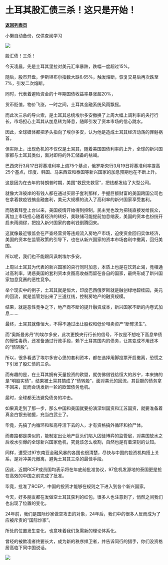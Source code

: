 # 土耳其股汇债三杀！这只是开始！

[**返回列表页**](/gzh/政事堂2019)

小懒自动备份，仅供查阅学习

![](https://mmbiz.qpic.cn/mmbiz_jpg/rxhS23yu8cPMhLPKduBwY0fKfqGbB7P87utZKSRuKpwmsr5S3CAxaQEEDbI6dIXxYDoia9xKaEVb72nJQIGL3UQ/640?wx_fmt=jpeg)

  

股汇债！三杀！  

  

今天凌晨，先是土耳其里拉对美元汇率暴跌，跌幅一度超过15%。

  

随后，股市开盘，伊斯坦布尔指数大跌6.65%，触发熔断，恢复交易后再次跌至7%，引发二次熔断。

  

同时，代表着避险资金的十年期国债收益率暴涨超20%，

  

货币贬值，物价飞涨，一时之间，土耳其金融系统风雨飘摇。  

  

而此次三杀的导火索，是土耳其总统埃尔多安撤换了上周大幅上调利率的央行行长，市场担心土耳其从加息转为降息，随即引发了资本市场的信心跳水。

  

因此，全球媒体都把矛头指向了埃尔多安，认为他是造成土耳其经济动荡的罪魁祸首。  

  

但实际上，出现危机的不仅仅是土耳其，随着美国国债利率的上升，全球的新兴国家都与土耳其类似，面对即将的外汇储备的枯竭。

  

巴西央行3月17日将基准利率上调75个基点，俄罗斯央行3月19日将基准利率提高25个基点，印度、韩国、马来西亚和泰国等新兴国家的加息预期也在不断上升。

  

这是因为在去年的特朗普时期，美国“救民先救官”，把钱都发给了大型公司。

  

就像大洋彼岸的有钱人都在通过买房子套利那样，手握巨额财富的美国跨国公司也在拿着救疫钱搞金融套利，美元大规模的流入了高利率的新兴国家享受套利。

  

而随着拜登上台以来，美国疫情开始得到控制，民主党也改为把钱直接发给民众，再加上市场担心随着经济的转好，美联储可能提前加息缩表，美国的资本也纷纷开启未雨绸缪，把投入新兴国家的套利钱倒腾回来。

  

这就像最近银监会在严查经营贷等违规流入房地产市场，迫使资金回归实体经济，美国的资本在监管政策的引导下，也在从新兴国家的资本市场套利中撤离，回归美国。

  

所以呢，我们也不能跟风讽刺埃尔多安。  

  

上周以土耳其为代表的新兴国家的央行同时加息，本质上也是在饮鸩止渴，竞相通过高利率，诱惑美国的套利资本贪图高收益而留在各自的国家，最终形成了新兴国家加息竞赛的恶性竞争。

  

举个现实中的例子，土耳其就是恒大，印度巴西俄罗斯就是融创绿地碧桂园，美元的回流，就是监管划出来了三道红线，控制房地产的融资规模。  

  

结果，就是恶性竞争之下，地产商不断的提升融资成本，新兴国家不断的内卷式加息.......  

  

最终，土耳其就像恒大，不得不通过出让股权和低价甩卖资产“断臂求生”。  

  

而“奥斯曼苏丹”的埃尔多安，此次更换央行行长的信号，不仅是不想吃下高息举债的慢性毒药，还准备通过行政手段，赖下土耳其国内的债务，让其变成不用还本的“债转股”。

  

所以，很多看透了埃尔多安心思的套利资本，都在选择用脚投票开启撤离，恐慌之下引发了股汇债的三杀。

  

而有趣的是，在土耳其拥有天量投资的欧盟，就仿佛借钱给恒大的苏宁，本来搞的是“明股实债”，结果被土耳其搞成了“债转股”，面对美元的回流，其巨额的债务拿不回来，反而会诱发新一轮的欧盟债务危机。

  

届时，全球都无法避免债务的冲击。  

  

如果真走到了那一步，那么中国和美国就要扮演深圳国资和江苏国资，就要准备着真金白银去驰援，充当白武士了。

  

毕竟，先搞了内循环和和高呼活下去的人，才有资格搞外循环和捡尸体。  

  

而套路都是类似的，能制定出让地产巨头们陷入囚徒博弈的监管层，对美国放水之后收水引爆的全球新兴国家危机，究竟该怎么收割，自然也是有着深刻的认知。

  

同样，遭受过97东南亚金融风暴的各国也很清楚，尽快与中国的投资机构搭上关系，是对冲美元撤离，避免土耳其三杀的最佳手段。

  

因此，近期RCEP成员国均表示将在年底前批准协议，97危机发源地的泰国更是抢在高效的中国之前完成了批准。

  

毕竟，批准了RCEP，中国的投资才能够在规则之下进入到各个新兴国家。  

  

今天，好多朋友都在发做空土耳其获利的红包，很多人也注意到了，悄然之间我们也出现了位置的变化。

  

24年前，我们是国际炒家做空攻击的对象，24年后，我们中的很多人反而成为了应被斥责的“国际炒家”。

  

所处的位置发生变化，也意味着我们急需新的理论体系化。  

  

曾经的被欺凌者终要长大，成为新的秩序捍卫者，并告诉同行的猎手，你们没资格居高临下同中国说话。

  

![](https://mmbiz.qpic.cn/mmbiz_jpg/rxhS23yu8cPp0iaKAfe0ZsWfgGcY72o9Nror8TicrtnlDsqzY7y4Kum4fM3X0FMEGlbvm9HvZUiaETSnLt4DHNLbQ/640?wx_fmt=jpeg)

